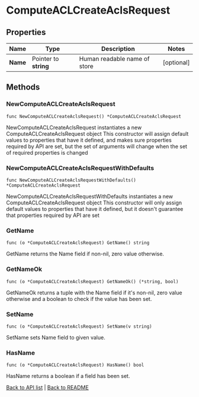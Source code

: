 # ComputeACLCreateAclsRequest

## Properties

Name | Type | Description | Notes
------------ | ------------- | ------------- | -------------
**Name** | Pointer to **string** | Human readable name of store | [optional] 

## Methods

### NewComputeACLCreateAclsRequest

`func NewComputeACLCreateAclsRequest() *ComputeACLCreateAclsRequest`

NewComputeACLCreateAclsRequest instantiates a new ComputeACLCreateAclsRequest object
This constructor will assign default values to properties that have it defined,
and makes sure properties required by API are set, but the set of arguments
will change when the set of required properties is changed

### NewComputeACLCreateAclsRequestWithDefaults

`func NewComputeACLCreateAclsRequestWithDefaults() *ComputeACLCreateAclsRequest`

NewComputeACLCreateAclsRequestWithDefaults instantiates a new ComputeACLCreateAclsRequest object
This constructor will only assign default values to properties that have it defined,
but it doesn't guarantee that properties required by API are set

### GetName

`func (o *ComputeACLCreateAclsRequest) GetName() string`

GetName returns the Name field if non-nil, zero value otherwise.

### GetNameOk

`func (o *ComputeACLCreateAclsRequest) GetNameOk() (*string, bool)`

GetNameOk returns a tuple with the Name field if it's non-nil, zero value otherwise
and a boolean to check if the value has been set.

### SetName

`func (o *ComputeACLCreateAclsRequest) SetName(v string)`

SetName sets Name field to given value.

### HasName

`func (o *ComputeACLCreateAclsRequest) HasName() bool`

HasName returns a boolean if a field has been set.


[Back to API list](../README.md#documentation-for-api-endpoints) | [Back to README](../README.md)
